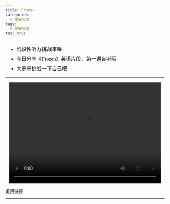 ```yaml
---
title: Frozen
categories:
  - 晚安分享
tags:
  - 晚安分享
toc: true 
---
```



<!-- - 阶段性听力挑战来喽
- 今日分享《Frozen》英语片段，第一遍盲听哦
- 大家来挑战一下自己吧 -->

<section id="nice" data-tool="mdnice编辑器" data-website="https://www.mdnice.com" style="font-size: 16px; color: black; padding: 0 10px; line-height: 1.6; word-spacing: 0px; letter-spacing: 0px; word-break: break-word; word-wrap: break-word; text-align: left; font-family: Optima-Regular, Optima, PingFangSC-light, PingFangTC-light, 'PingFang SC', Cambria, Cochin, Georgia, Times, 'Times New Roman', serif;"><ul data-tool="mdnice编辑器" style="margin-top: 8px; margin-bottom: 8px; padding-left: 25px; color: black; list-style-type: disc;">
<li><section style="margin-top: 5px; margin-bottom: 5px; line-height: 26px; text-align: left; color: rgb(1,1,1); font-weight: 500;">阶段性听力挑战来喽</section></li><li><section style="margin-top: 5px; margin-bottom: 5px; line-height: 26px; text-align: left; color: rgb(1,1,1); font-weight: 500;">今日分享《Frozen》英语片段，第一遍盲听哦</section></li><li><section style="margin-top: 5px; margin-bottom: 5px; line-height: 26px; text-align: left; color: rgb(1,1,1); font-weight: 500;">大家来挑战一下自己吧</section></li></ul>
</section>

---

<p style="text-align:center">
   <video width="480" height="320" controls>
       <source src="/video/166.mp4">
   </video>
</p>
 <p><a href="/video/166.mp4">备用链接</a></p>
 
---






